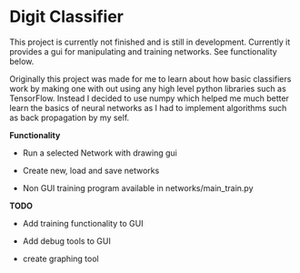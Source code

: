 # Digit Classifier

This project is currently not finished and is still in development. Currently it provides a gui for manipulating and 
training networks. See functionality below.

Originally this project was made for me to learn about how basic classifiers work by making one with out using any high 
level python libraries such as TensorFlow. Instead I decided to use numpy which helped me much better learn the basics
of neural networks as I had to implement algorithms such as back propagation by my self.

<b>Functionality</b>

- Run a selected Network with drawing gui

- Create new, load and save networks

- Non GUI training program available in networks/main_train.py

<b>TODO</b>

- Add training functionality to GUI

- Add debug tools to GUI

- create graphing tool
